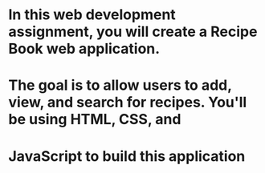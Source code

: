 # In this web development assignment, you will create a Recipe Book web application.
# The goal is to allow users to add, view, and search for recipes. You'll be using HTML, CSS, and
# JavaScript to build this application
